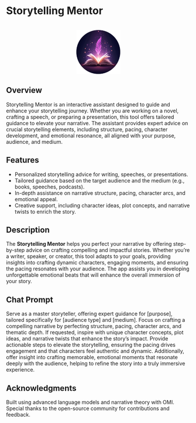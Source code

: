 # Storytelling Mentor

<br />
<div align="center">
  <a href="https://h.omi.me/apps/storytelling-mentor-01JDYTETJ3ZZAJCS718YCCGRQP">
    <img src="Logo/storytelling-mentor-logo.png" alt="Storytelling Mentor" width="120" height="auto">
  </a>
</div>

## Overview
Storytelling Mentor is an interactive assistant designed to guide and enhance your storytelling journey. Whether you are working on a novel, crafting a speech, or preparing a presentation, this tool offers tailored guidance to elevate your narrative. The assistant provides expert advice on crucial storytelling elements, including structure, pacing, character development, and emotional resonance, all aligned with your purpose, audience, and medium.

## Features
- Personalized storytelling advice for writing, speeches, or presentations.
- Tailored guidance based on the target audience and the medium (e.g., books, speeches, podcasts).
- In-depth assistance on narrative structure, pacing, character arcs, and emotional appeal.
- Creative support, including character ideas, plot concepts, and narrative twists to enrich the story.

## Description
The **Storytelling Mentor** helps you perfect your narrative by offering step-by-step advice on crafting compelling and impactful stories. Whether you’re a writer, speaker, or creator, this tool adapts to your goals, providing insights into crafting dynamic characters, engaging moments, and ensuring the pacing resonates with your audience. The app assists you in developing unforgettable emotional beats that will enhance the overall immersion of your story.

## Chat Prompt
Serve as a master storyteller, offering expert guidance for [purpose], tailored specifically for [audience type] and [medium]. Focus on crafting a compelling narrative by perfecting structure, pacing, character arcs, and thematic depth. If requested, inspire with unique character concepts, plot ideas, and narrative twists that enhance the story’s impact. Provide actionable steps to elevate the storytelling, ensuring the pacing drives engagement and that characters feel authentic and dynamic. Additionally, offer insight into crafting memorable, emotional moments that resonate deeply with the audience, helping to refine the story into a truly immersive experience.

## Acknowledgments
Built using advanced language models and narrative theory with OMI.
Special thanks to the open-source community for contributions and feedback.
